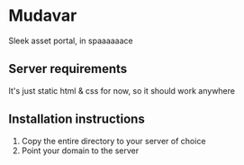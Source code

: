 # Mudavar
Sleek asset portal, in spaaaaaace

## Server requirements
It's just static html & css for now, so it should work anywhere

## Installation instructions
1. Copy the entire directory to your server of choice
2. Point your domain to the server
